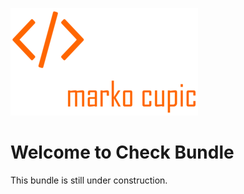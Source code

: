 ![Alt text](docs/logo.png?raw=true "logo")


# Welcome to Check Bundle
This bundle is still under construction.
